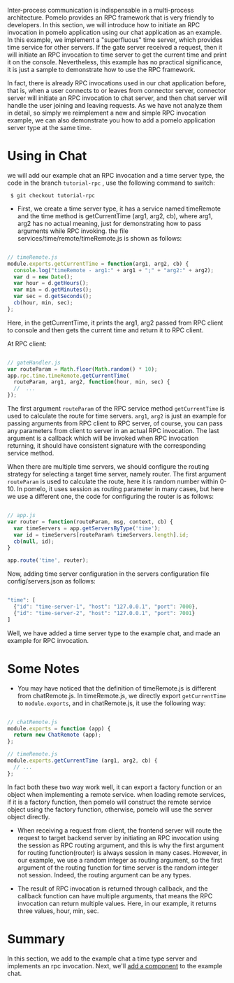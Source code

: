  Inter-process communication is indispensable in a multi-process architecture. Pomelo provides an RPC framework that is very friendly to developers. In this section, we will introduce how to initiate an RPC invocation in pomelo application using our chat application as an example. In this example, we implement a "superfluous" time server, which provides time service for other servers. If the gate server received a request, then it will initiate an RPC invocation to time server to get the current time and print it on the console. Nevertheless, this example has no practical significance, it is just a sample to demonstrate how to use the RPC framework.

In fact, there is already RPC invocations used in our chat application before, that is, when a user connects to or leaves from connector server, connector server will initiate an RPC invocation to chat server, and then chat server will handle the user joining and leaving requests. As we have not analyze them in detail, so simply we reimplement a new and simple RPC invocation example, we can also demonstrate you how to add a pomelo application server type at the same time.

Using in Chat
==============

we will add our example chat an RPC invocation and a time server type, the code in the branch `tutorial-rpc` , use the following command to switch:

     $ git checkout tutorial-rpc

* First, we create a time server type, it has a service named timeRemote and the time method is getCurrentTime (arg1, arg2, cb), where arg1, arg2 has no actual meaning, just for demonstrating how to pass arguments while RPC invoking. the file services/time/remote/timeRemote.js is shown as follows:

```javascript

// timeRemote.js
module.exports.getCurrentTime = function(arg1, arg2, cb) {
  console.log("timeRemote - arg1:" + arg1 + ";" + "arg2:" + arg2);
  var d = new Date();
  var hour = d.getHours();
  var min = d.getMinutes();
  var sec = d.getSeconds();
  cb(hour, min, sec);
};

```

Here, in the getCurrentTime, it prints the arg1, arg2 passed from RPC client to console and then gets the current time and return it to RPC client.

At RPC client:

```javascript

// gateHandler.js
var routeParam = Math.floor(Math.random() * 10);
app.rpc.time.timeRemote.getCurrentTime(
  routeParam, arg1, arg2, function(hour, min, sec) {
  //  ...
});

```

The first argument `routeParam` of the RPC service method `getCurrentTime` is used to calculate the route for time servers. `arg1`, `arg2` is just an example for passing arguments from RPC client to RPC server, of course, you can pass any parameters from client to server in an actual RPC invocation. The last argument is a callback which will be invoked when RPC invocation returning, it should have consistent signature with the corresponding service method.

When there are multiple time servers, we should configure the routing strategy for selecting a target time server, namely router. The first argument `routeParam` is used to calculate the route, here it is random number within 0-10. In pomelo, it uses session as routing parameter in many cases, but here we use a different one, the code for configuring the router is as follows:

```javascript

// app.js
var router = function(routeParam, msg, context, cb) {
  var timeServers = app.getServersByType('time');
  var id = timeServers[routeParam% timeServers.length].id;
  cb(null, id);
}

app.route('time', router);

```

Now, adding time server configuration in the servers configuration file config/servers.json as follows:

```javascript

"time": [
  {"id": "time-server-1", "host": "127.0.0.1", "port": 7000},
  {"id": "time-server-2", "host": "127.0.0.1", "port": 7001}
]

```

Well, we have added a time server type to the example chat, and made an example for RPC invocation.

Some Notes
============

* You may have noticed that the definition of timeRemote.js is different from chatRemote.js. In timeRemote.js, we directly export `getCurrentTime` to  `module.exports`, and in chatRemote.js, it use the following way:

```javascript

// chatRemote.js
module.exports = function (app) {
  return new ChatRemote (app);
};

// timeRemote.js
module.exports.getCurrentTime (arg1, arg2, cb) {
  // ...
};

```
In fact both these two way work well, it can export a factory function or an object when implementing a remote service. when loading remote services, if it is a factory function, then pomelo will construct the remote service object using the factory function, otherwise, pomelo will use the server object directly.

* When receiving a request from client, the frontend server will route the request to target backend server by initiating an RPC invocation using the session as RPC routing argument, and this is why the first argument for routing function(router) is always session in many cases. However, in our example, we use a random integer as routing argument, so the first argument of the routing function for time server is the random integer not session. Indeed, the routing argument can be any types.

* The result of RPC invocation is returned through callback, and the callback function can have multiple arguments, that means the RPC invocation can return multiple values. Here, in our example, it returns three values, hour, min, sec.

Summary
==========

In this section, we add to the example chat a time type server and implements an rpc invocation. Next, we'll [ add a component](adding-a-component  "Add Component") to the example chat.
